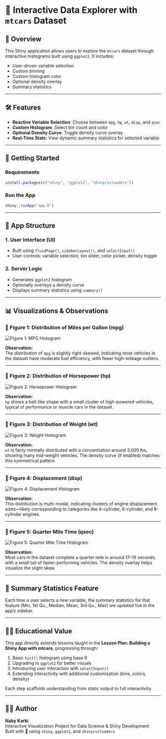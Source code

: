 
# 🚗 Interactive Data Explorer with `mtcars` Dataset

## 📘 Overview

This Shiny application allows users to explore the `mtcars` dataset through interactive histograms built using `ggplot2`. It includes:

- User-driven variable selection
- Custom binning
- Custom histogram color
- Optional density overlay
- Summary statistics

---

## 🛠️ Features

- **Reactive Variable Selection**: Choose between `mpg`, `hp`, `wt`, `disp`, and `qsec`
- **Custom Histogram**: Select bin count and color
- **Optional Density Curve**: Toggle density curve overlay
- **Real-Time Stats**: View dynamic summary statistics for selected variable

---

## 🔧 Getting Started

### Requirements

```r
install.packages(c("shiny", "ggplot2", "shinycssloaders"))
```

### Run the App

```r
shiny::runApp("app.R")
```

---

## 🧱 App Structure

### 1. User Interface (UI)
- Built using `fluidPage()`, `sidebarLayout()`, and `selectInput()`
- User controls: variable selection, bin slider, color picker, density toggle

### 2. Server Logic
- Generates `ggplot2` histogram
- Optionally overlays a density curve
- Displays summary statistics using `summary()`

---

## 📊 Visualizations & Observations

### 🔹 Figure 1: Distribution of Miles per Gallon (mpg)

![Figure 1: MPG Histogram](mpg_histogram.png)

**Observation:**  
The distribution of `mpg` is slightly right-skewed, indicating most vehicles in the dataset have moderate fuel efficiency, with fewer high-mileage outliers.

---

### 🔹 Figure 2: Distribution of Horsepower (hp)

![Figure 2: Horsepower Histogram](hp_histogram.png)

**Observation:**  
`hp` shows a bell-like shape with a small cluster of high-powered vehicles, typical of performance or muscle cars in the dataset.

---

### 🔹 Figure 3: Distribution of Weight (wt)

![Figure 3: Weight Histogram](wt_histogram.png)

**Observation:**  
`wt` is fairly normally distributed with a concentration around 3,000 lbs, showing many mid-weight vehicles. The density curve (if enabled) matches this symmetrical pattern.

---

### 🔹 Figure 4: Displacement (disp)

![Figure 4: Displacement Histogram](disp_histogram.png)

**Observation:**  
This distribution is multi-modal, indicating clusters of engine displacement sizes—likely corresponding to categories like 4-cylinder, 6-cylinder, and 8-cylinder engines.

---

### 🔹 Figure 5: Quarter Mile Time (qsec)

![Figure 5: Quarter Mile Time Histogram](qsec_histogram.png)

**Observation:**  
Most cars in the dataset complete a quarter mile in around 17–19 seconds, with a small tail of faster-performing vehicles. The density overlay helps visualize the slight skew.

---

## 📜 Summary Statistics Feature

Each time a user selects a new variable, the summary statistics for that feature (Min, 1st Qu., Median, Mean, 3rd Qu., Max) are updated live in the app’s sidebar.

---

## 🧑‍🏫 Educational Value

This app directly extends lessons taught in the **Lesson Plan: Building a Shiny App with mtcars**, progressing through:

1. Basic `hist()` histogram using base R
2. Upgrading to `ggplot2` for better visuals
3. Introducing user interaction with `selectInput()`
4. Extending interactivity with additional customization (bins, colors, density)

Each step scaffolds understanding from static output to full interactivity.

---

## 👨‍💻 Author

**Naby Karki**  
Interactive Visualization Project for Data Science & Shiny Development  
Built with 💙 using `shiny`, `ggplot2`, and `shinycssloaders`
